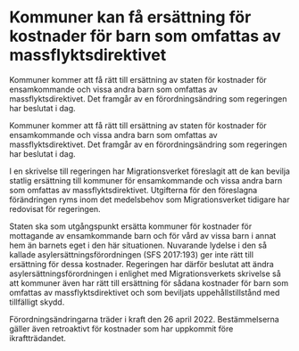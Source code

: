 # Kommuner kan få ersättning för kostnader för barn som omfattas av massflyktsdirektivet

Kommuner kommer att få rätt till ersättning av staten för kostnader för ensamkommande och vissa andra barn som omfattas av massflyktsdirektivet. Det framgår av en förordningsändring som regeringen har beslutat i dag.

Kommuner kommer att få rätt till ersättning av staten för kostnader för ensamkommande och vissa andra barn som omfattas av massflyktsdirektivet. Det framgår av en förordningsändring som regeringen har beslutat i dag.

I en skrivelse till regeringen har Migrationsverket föreslagit att de kan bevilja statlig ersättning till kommuner för ensamkommande och vissa andra barn som omfattas av massflyktsdirektivet. Utgifterna för den föreslagna förändringen ryms inom det medelsbehov som Migrationsverket tidigare har redovisat för regeringen.

Staten ska som utgångspunkt ersätta kommuner för kostnader för mottagande av ensamkommande barn och för vård av vissa barn i annat hem än barnets eget i den här situationen. Nuvarande lydelse i den så kallade asylersättningsförordningen (SFS 2017:193) ger inte rätt till ersättning för dessa kostnader. Regeringen har därför beslutat att ändra asylersättningsförordningen i enlighet med Migrationsverkets skrivelse så att kommuner även har rätt till ersättning för sådana kostnader för barn som omfattas av massflyktsdirektivet och som beviljats uppehållstillstånd med tillfälligt skydd.

Förordningsändringarna träder i kraft den 26 april 2022. Bestämmelserna gäller även retroaktivt för kostnader som har uppkommit före ikraftträdandet.
